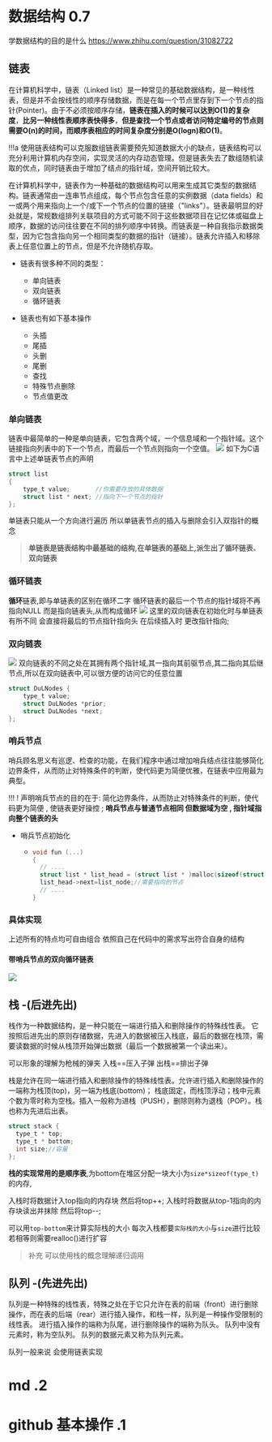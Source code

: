 # 数据结构 0.7 
学数据结构的目的是什么
https://www.zhihu.com/question/31082722
## 链表
在计算机科学中，链表（Linked list）是一种常见的基础数据结构，是一种线性表，但是并不会按线性的顺序存储数据，而是在每一个节点里存到下一个节点的指针(Pointer)。由于不必须按顺序存储，**链表在插入的时候可以达到O(1)的复杂度**，**比另一种线性表顺序表快得多**，**但是查找一个节点或者访问特定编号的节点则需要O(n)的时间，而顺序表相应的时间复杂度分别是O(logn)和O(1)**。

!!!a 使用链表结构可以克服数组链表需要预先知道数据大小的缺点，链表结构可以充分利用计算机内存空间，实现灵活的内存动态管理。但是链表失去了数组随机读取的优点，同时链表由于增加了结点的指针域，空间开销比较大。

在计算机科学中，链表作为一种基础的数据结构可以用来生成其它类型的数据结构。链表通常由一连串节点组成，每个节点包含任意的实例数据（data fields）和一或两个用来指向上一个/或下一个节点的位置的链接（"links"）。链表最明显的好处就是，常规数组排列关联项目的方式可能不同于这些数据项目在记忆体或磁盘上顺序，数据的访问往往要在不同的排列顺序中转换。而链表是一种自我指示数据类型，因为它包含指向另一个相同类型的数据的指针（链接）。链表允许插入和移除表上任意位置上的节点，但是不允许随机存取。

- 链表有很多种不同的类型：
  - 单向链表
  - 双向链表
  - 循环链表

- 链表也有如下基本操作
  - 头插 
  - 尾插
  - 头删
  - 尾删
  - 查找
  - 特殊节点删除
  - 节点值更改
### 单向链表
链表中最简单的一种是单向链表，它包含两个域，一个信息域和一个指针域。这个链接指向列表中的下一个节点，而最后一个节点则指向一个空值。
![](https://upload.wikimedia.org/wikipedia/commons/6/6d/Singly-linked-list.svg)
如下为C语言中上述单链表节点的声明
```c
struct list
{
    type_t value;       //你需要存放的具体数据 
    struct list * next; //指向下一个节点的指针
};
```
单链表只能从一个方向进行遍历 所以单链表节点的插入与删除会引入双指针的概念 

> **单链表是链表结构中最基础的结构,在单链表的基础上,派生出了循环链表、双向链表**

### 循环链表
**循环**链表,即与单链表的区别在循环二字
循环链表的最后一个节点的指针域将不再指向NULL
而是指向链表头,从而构成循环
![](https://img-blog.csdnimg.cn/20210505102102837.png?x-oss-process=image/watermark,type_ZmFuZ3poZW5naGVpdGk,shadow_10,text_aHR0cHM6Ly9ibG9nLmNzZG4ubmV0L3FxXzQ4NzI4NzM3,size_16,color_FFFFFF,t_70#pic_center)
这里的双向链表在初始化时与单链表有所不同 会直接将最后的节点指针指向头 在后续插入时 更改指针指向;

### 双向链表
![](https://upload.wikimedia.org/wikipedia/commons/5/5e/Doubly-linked-list.svg)
双向链表的不同之处在其拥有两个指针域,其一指向其前驱节点,其二指向其后继节点,所以在双向链表中,可以很方便的访问它的任意位置
```c
struct DuLNodes {
    type_t value;
    struct DuLNodes *prior;
    struct DuLNodes *next;
};
```
### 哨兵节点
哨兵顾名思义有巡逻、检查的功能，在我们程序中通过增加哨兵结点往往能够简化边界条件，从而防止对特殊条件的判断，使代码更为简便优雅，在链表中应用最为典型。

!!! ! 声明哨兵节点的目的在于: 简化边界条件，从而防止对特殊条件的判断，使代码更为简便  , 使链表更好操控 ;
**哨兵节点与普通节点相同 但数据域为空 , 指针域指向整个链表的头**
- 哨兵节点初始化
  - ```c
    void fun (...)
    {
      // ....
      struct list * list_head = (struct list * )malloc(sizeof(struct list));
      list_head->next=list_node;//需要指向的节点
      // ....
    }
    ```

### 具体实现
上述所有的特点均可自由组合
依照自己在代码中的需求写出符合自身的结构

#### 带哨兵节点的双向循环链表
![](https://img-blog.csdnimg.cn/img_convert/0c2e59064f6a657ce35f0b1f83e4870d.png)

## 栈 -(后进先出)
栈作为一种数据结构，是一种只能在一端进行插入和删除操作的特殊线性表。
它按照后进先出的原则存储数据，先进入的数据被压入栈底，最后的数据在栈顶，需要读数据的时候从栈顶开始弹出数据（最后一个数据被第一个读出来）。

可以形象的理解为枪械的弹夹 入栈==压入子弹 出栈==排出子弹

栈是允许在同一端进行插入和删除操作的特殊线性表。允许进行插入和删除操作的一端称为栈顶(top)，另一端为栈底(bottom)；
栈底固定，而栈顶浮动；栈中元素个数为零时称为空栈。插入一般称为进栈（PUSH），删除则称为退栈（POP）。栈也称为先进后出表。
```c
struct stack {
  type_t * top;
  type_t * bottom;
  int size;//容量
};
```
**栈的实现常用的是顺序表**,为bottom在堆区分配一块大小为`size*sizeof(type_t)`的内存,

入栈时将数据计入top指向的内存块 然后将top++;
入栈时将数据从top-1指向的内存块读出并抹除 然后将top--;

可以用`top-bottom`来计算实际栈的大小
每次入栈都要`实际栈的大小`与`size`进行比较 若相等则需要realloc()进行扩容

> 补充 可以使用栈的概念理解递归调用

## 队列 -(先进先出)
队列是一种特殊的线性表，特殊之处在于它只允许在表的前端（front）进行删除操作，而在表的后端（rear）进行插入操作，和栈一样，队列是一种操作受限制的线性表。 进行插入操作的端称为队尾，进行删除操作的端称为队头。 队列中没有元素时，称为空队列。 队列的数据元素又称为队列元素。

队列一般来说 会使用链表实现

# md .2

# github 基本操作 .1



